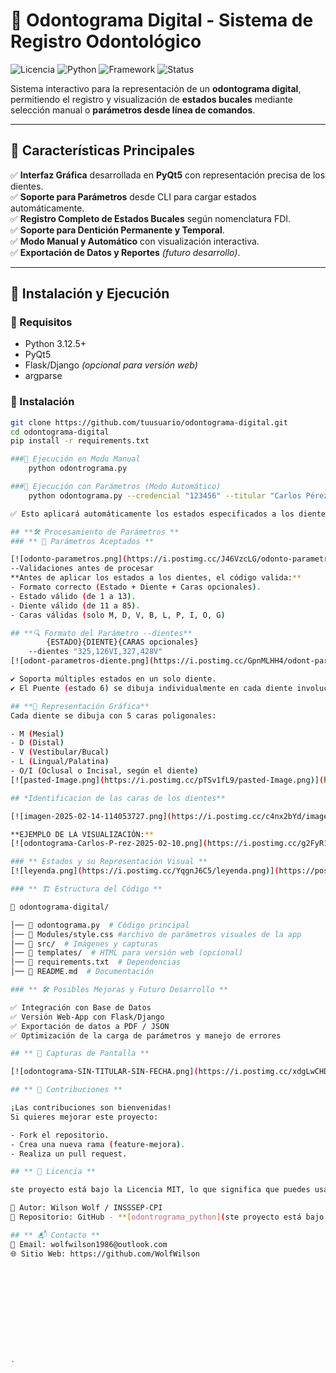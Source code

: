 # 🦷 Odontograma Digital - Sistema de Registro Odontológico

![Licencia](https://img.shields.io/badge/Licencia-MIT-green.svg) ![Python](https://img.shields.io/badge/Python-3.8%2B-blue.svg) ![Framework](https://img.shields.io/badge/Framework-PyQt5-orange.svg) ![Status](https://img.shields.io/badge/Estado-Estable-success.svg)

Sistema interactivo para la representación de un **odontograma digital**, permitiendo el registro y visualización de **estados bucales** mediante selección manual o **parámetros desde línea de comandos**.

---
## 📌 **Características Principales**
✅ **Interfaz Gráfica** desarrollada en **PyQt5** con representación precisa de los dientes.  
✅ **Soporte para Parámetros** desde CLI para cargar estados automáticamente.  
✅ **Registro Completo de Estados Bucales** según nomenclatura FDI.  
✅ **Soporte para Dentición Permanente y Temporal**.  
✅ **Modo Manual y Automático** con visualización interactiva.  
✅ **Exportación de Datos y Reportes** *(futuro desarrollo)*.  

---

## 🚀 **Instalación y Ejecución**
### **🔹 Requisitos**
- Python 3.12.5+
- PyQt5
- Flask/Django *(opcional para versión web)*
- argparse

### **🔹 Instalación**
```sh
git clone https://github.com/tuusuario/odontograma-digital.git
cd odontograma-digital
pip install -r requirements.txt

###🔹 Ejecución en Modo Manual
    python odontrograma.py

###🔹 Ejecución con Parámetros (Modo Automático)
    python odontograma.py --credencial "123456" --titular "Carlos Pérez" --prestador "Dr. María López" --fecha "2025-02-10" --observaciones "Revisión general y tratamientos aplicados." --dientes "111,212V,313D,414MD,515O,616VI,717V,818,125,225,326,437,548,651,661,662,752,863,974,1085,1147,1245,1342,1341,135OLP,653,654,655"

✅ Esto aplicará automáticamente los estados especificados a los dientes correspondientes.

## **🛠 Procesamiento de Parámetros **
### ** 📌 Parámetros Aceptados **

[![odonto-parametros.png](https://i.postimg.cc/J46VzcLG/odonto-parametros.png)](https://postimg.cc/PPwF6DNj)
--Validaciones antes de procesar
**Antes de aplicar los estados a los dientes, el código valida:**
- Formato correcto (Estado + Diente + Caras opcionales).
- Estado válido (de 1 a 13).
- Diente válido (de 11 a 85).
- Caras válidas (solo M, D, V, B, L, P, I, O, G)

## **🔍 Formato del Parámetro --dientes**
        {ESTADO}{DIENTE}{CARAS opcionales}
    --dientes "325,126VI,327,428V"
[![odont-parametros-diente.png](https://i.postimg.cc/GpnMLHH4/odont-parametros-diente.png)](https://postimg.cc/4Ywvw4vG)

✔ Soporta múltiples estados en un solo diente.
✔ El Puente (estado 6) se dibuja individualmente en cada diente involucrado.

## **🎨 Representación Gráfica**
Cada diente se dibuja con 5 caras poligonales:

- M (Mesial)
- D (Distal)
- V (Vestibular/Bucal)
- L (Lingual/Palatina)
- O/I (Oclusal o Incisal, según el diente)
[![pasted-Image.png](https://i.postimg.cc/pTSv1fL9/pasted-Image.png)](https://postimg.cc/KktC1gLF)

## *Identificacion de las caras de los dientes**

[![imagen-2025-02-14-114053727.png](https://i.postimg.cc/c4nx2bYd/imagen-2025-02-14-114053727.png)](https://postimg.cc/2VCNBT2t)

**EJEMPLO DE LA VISUALIZACIÓN:**
[![odontograma-Carlos-P-rez-2025-02-10.png](https://i.postimg.cc/g2FyR1d5/odontograma-Carlos-P-rez-2025-02-10.png)](https://postimg.cc/PPy8n3Cz)

### ** Estados y su Representación Visual **
[![leyenda.png](https://i.postimg.cc/YqgnJ6C5/leyenda.png)](https://postimg.cc/zVzFhRW7)

### ** 🏗 Estructura del Código **

📂 odontograma-digital/

│── 📄 odontograma.py  # Código principal
│── 📂 Modules/style.css #archivo de parámetros visuales de la app
│── 📂 src/  # Imágenes y capturas
│── 📂 templates/  # HTML para versión web (opcional)
│── 📄 requirements.txt  # Dependencias
│── 📄 README.md  # Documentación

### ** 🛠 Posibles Mejoras y Futuro Desarrollo **

✅ Integración con Base de Datos
✅ Versión Web-App con Flask/Django
✅ Exportación de datos a PDF / JSON
✅ Optimización de la carga de parámetros y manejo de errores

## ** 📸 Capturas de Pantalla **

[![odontograma-SIN-TITULAR-SIN-FECHA.png](https://i.postimg.cc/xdgLwCHD/odontograma-SIN-TITULAR-SIN-FECHA.png)](https://postimg.cc/5HYHvfnn)

## ** 🤝 Contribuciones **

¡Las contribuciones son bienvenidas!
Si quieres mejorar este proyecto:

- Fork el repositorio.
- Crea una nueva rama (feature-mejora).
- Realiza un pull request.

## ** 📜 Licencia **

ste proyecto está bajo la Licencia MIT, lo que significa que puedes usarlo y modificarlo libremente.

📌 Autor: Wilson Wolf / INSSSEP-CPI
📌 Repositorio: GitHub - **[odontrograma_python](ste proyecto está bajo la Licencia MIT, lo que significa que puedes usarlo y modificarlo libremente.  📌 Autor: Tu Nombre / Organización 📌 Repositorio: GitHub - odontograma-digital "odontrograma_python")**

## ** 📬 Contacto **
📧 Email: wolfwilson1986@outlook.com
🌐 Sitio Web: https://github.com/WolfWilson











.
